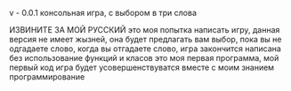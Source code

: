 v - 0.0.1
консольная игра, с выбором в три слова

ИЗВИНИТЕ ЗА МОЙ РУССКИЙ
это моя попытка написать игру, данная версия не имеет жызней, она будет предлагать вам выбор, пока вы не одгадаете слово,
когда вы отгадаете слово, игра закончится
написана без использование функций и класов
это моя первая программа, мой первый код
игра будет усовершенствуватся вместе с моим знанием программирование

